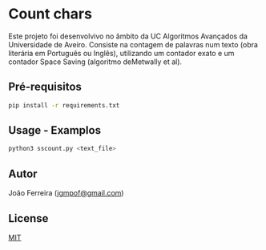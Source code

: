 # Count chars

Este projeto foi desenvolvivo no âmbito da UC Algoritmos Avançados da Universidade de Aveiro.
Consiste na contagem de palavras num texto (obra literária em Português ou Inglês), utilizando um contador exato e um contador Space Saving (algoritmo deMetwally et al).

## Pré-requisitos 

```bash
pip install -r requirements.txt
```

## Usage - Examplos

```python
python3 sscount.py <text_file>
```


## Autor
João Ferreira (jgmpof@gmail.com)


## License
[MIT](https://choosealicense.com/licenses/mit/)
